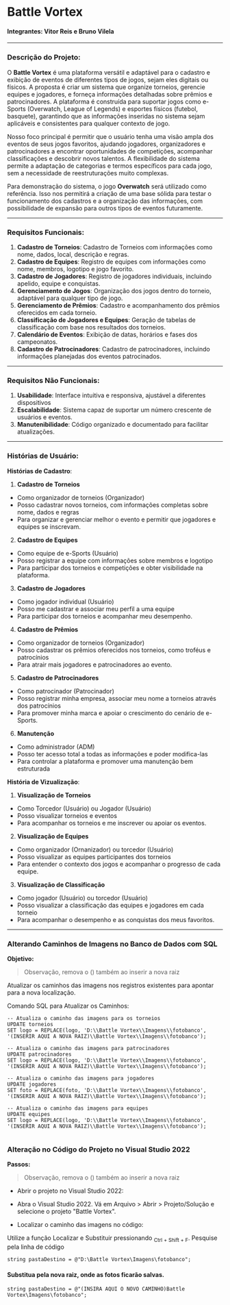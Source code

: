 # Battle Vortex

#### Integrantes: Vitor Reis e Bruno Vilela
------------------------------------------------------
### Descrição do Projeto:

O **Battle Vortex** é uma plataforma versátil e adaptável para o cadastro e exibição de eventos de diferentes tipos de jogos, sejam eles digitais ou físicos. A proposta é criar um sistema que organize torneios, gerencie equipes e jogadores, e forneça informações detalhadas sobre prêmios e patrocinadores. A plataforma é construída para suportar jogos como e-Sports (Overwatch, League of Legends) e esportes físicos (futebol, basquete), garantindo que as informações inseridas no sistema sejam aplicáveis ​​e consistentes para qualquer contexto de jogo.

Nosso foco principal é permitir que o usuário tenha uma visão ampla dos eventos de seus jogos favoritos, ajudando jogadores, organizadores e patrocinadores a encontrar oportunidades de competições, acompanhar classificações e descobrir novos talentos. A flexibilidade do sistema permite a adaptação de categorias e termos específicos para cada jogo, sem a necessidade de reestruturações muito complexas.

Para demonstração do sistema, o jogo **Overwatch** será utilizado como referência. Isso nos permitirá a criação de uma base sólida para testar o funcionamento dos cadastros e a organização das informações, com possibilidade de expansão para outros tipos de eventos futuramente.

------------------------------------------------------

### Requisitos Funcionais:

1. **Cadastro de Torneios**: Cadastro de Torneios com informações como nome, dados, local, descrição e regras.
2. **Cadastro de Equipes**: Registro de equipes com informações como nome, membros, logotipo e jogo favorito.
3. **Cadastro de Jogadores**: Registro de jogadores individuais, incluindo apelido, equipe e conquistas.
4. **Gerenciamento de Jogos**: Organização dos jogos dentro do torneio, adaptável para qualquer tipo de jogo.
5. **Gerenciamento de Prêmios**: Cadastro e acompanhamento dos prêmios oferecidos em cada torneio.
6. **Classificação de Jogadores e Equipes**: Geração de tabelas de classificação com base nos resultados dos torneios.
7. **Calendário de Eventos**: Exibição de datas, horários e fases dos campeonatos.
8. **Cadastro de Patrocinadores**: Cadastro de patrocinadores, incluindo informações planejadas dos eventos patrocinados.

------------------------------------------------------

### Requisitos Não Funcionais:

1. **Usabilidade**: Interface intuitiva e responsiva, ajustável a diferentes dispositivos
2. **Escalabilidade**: Sistema capaz de suportar um número crescente de usuários e eventos.
3. **Manutenibilidade**: Código organizado e documentado para facilitar atualizações.

------------------------------------------------------

### Histórias de Usuário:

**Histórias de Cadastro**: 

1. **Cadastro de Torneios**  
    
- Como organizador de torneios (Organizador)
- Posso cadastrar novos torneios, com informações completas sobre nome,    dados e regras
- Para organizar e gerenciar melhor o evento e permitir que jogadores e equipes se inscrevam.

2. **Cadastro de Equipes** 
    
- Como equipe de e-Sports (Usuário)
- Posso registrar a equipe com informações sobre membros e logotipo
- Para participar dos torneios e competições e obter visibilidade na plataforma.

3. **Cadastro de Jogadores** 
    
- Como jogador individual (Usuário)
- Posso me cadastrar e associar meu perfil a uma equipe
- Para participar dos torneios e acompanhar meu desempenho.

4. **Cadastro de Prêmios** 
 
- Como organizador de torneios (Organizador)
- Posso cadastrar os prêmios oferecidos nos torneios, como troféus e patrocínios
- Para atrair mais jogadores e patrocinadores ao evento.

5. **Cadastro de Patrocinadores** 
 
- Como patrocinador (Patrocinador)
- Posso registrar minha empresa, associar meu nome a torneios através dos patrocínios
- Para promover minha marca e apoiar o crescimento do cenário de e-Sports.

6. **Manutenção** 
 
- Como administrador (ADM)
- Posso ter acesso total a todas as informações e poder modifica-las 
- Para controlar a plataforma e promover uma manutenção bem estruturada

**História de Vizualização**:

1. **Visualização de Torneios**
    
- Como Torcedor (Usuário) ou Jogador (Usuário)
- Posso visualizar torneios e eventos
- Para acompanhar os torneios e me inscrever ou apoiar os eventos.

2. **Visualização de Equipes** 
    
- Como organizador (Ornanizador) ou torcedor (Usuário)
- Posso visualizar as equipes participantes dos torneios
- Para entender o contexto dos jogos e acompanhar o progresso de cada equipe.

3. **Visualização de Classificação** 
    
- Como jogador (Usuário) ou torcedor (Usuário)
- Posso visualizar a classificação das equipes e jogadores em cada torneio
- Para acompanhar o desempenho e as conquistas dos meus favoritos.

--------------------------------------------------------

### Alterando Caminhos de Imagens no Banco de Dados com SQL
**Objetivo:**
> Observação, remova o () também ao inserir a nova raiz

Atualizar os caminhos das imagens nos registros existentes para apontar para a nova localização.

Comando SQL para Atualizar os Caminhos:

```
-- Atualiza o caminho das imagens para os torneios
UPDATE torneios 
SET logo = REPLACE(logo, 'D:\\Battle Vortex\\Imagens\\fotobanco', '(INSERIR AQUI A NOVA RAIZ)\\Battle Vortex\\Imagens\\fotobanco');

-- Atualiza o caminho das imagens para patrocinadores
UPDATE patrocinadores 
SET logo = REPLACE(logo, 'D:\\Battle Vortex\\Imagens\\fotobanco', '(INSERIR AQUI A NOVA RAIZ)\\Battle Vortex\\Imagens\\fotobanco');

-- Atualiza o caminho das imagens para jogadores
UPDATE jogadores 
SET foto = REPLACE(foto, 'D:\\Battle Vortex\\Imagens\\fotobanco', '(INSERIR AQUI A NOVA RAIZ)\\Battle Vortex\\Imagens\\fotobanco');

-- Atualiza o caminho das imagens para equipes
UPDATE equipes 
SET logo = REPLACE(logo, 'D:\\Battle Vortex\\Imagens\\fotobanco', '(INSERIR AQUI A NOVA RAIZ)\\Battle Vortex\\Imagens\\fotobanco');


```

### Alteração no Código do Projeto no Visual Studio 2022
**Passos:**

> Observação, remova o () também ao inserir a nova raiz

+ Abrir o projeto no Visual Studio 2022:

- Abra o Visual Studio 2022.
Vá em Arquivo > Abrir > Projeto/Solução e selecione o projeto "Battle Vortex".

* Localizar o caminho das imagens no código:

Utilize a função Localizar e Substituir pressionando <sub>Ctrl + Shift + F</sub>.
Pesquise pela linha de código

```
string pastaDestino = @"D:\Battle Vortex\Imagens\fotobanco";

```
#### Substitua pela nova raiz, onde as fotos ficarão salvas.

```
string pastaDestino = @"(INSIRA AQUI O NOVO CAMINHO)Battle Vortex\Imagens\fotobanco";


```
